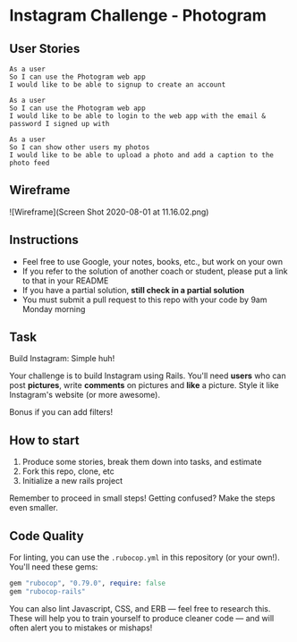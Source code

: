 Instagram Challenge - Photogram
===================

**User Stories**
----
```
As a user
So I can use the Photogram web app
I would like to be able to signup to create an account

As a user
So I can use the Photogram web app
I would like to be able to login to the web app with the email & password I signed up with

As a user
So I can show other users my photos
I would like to be able to upload a photo and add a caption to the photo feed
```

**Wireframe**
----

![Wireframe](Screen Shot 2020-08-01 at 11.16.02.png) 

## Instructions

* Feel free to use Google, your notes, books, etc., but work on your own
* If you refer to the solution of another coach or student, please put a link to that in your README
* If you have a partial solution, **still check in a partial solution**
* You must submit a pull request to this repo with your code by 9am Monday morning

## Task

Build Instagram: Simple huh!

Your challenge is to build Instagram using Rails. You'll need **users** who can post **pictures**, write **comments** on pictures and **like** a picture. Style it like Instagram's website (or more awesome).

Bonus if you can add filters!

## How to start

1. Produce some stories, break them down into tasks, and estimate
2. Fork this repo, clone, etc
3. Initialize a new rails project

Remember to proceed in small steps! Getting confused? Make the steps even smaller.

## Code Quality

For linting, you can use the `.rubocop.yml` in this repository (or your own!).
You'll need these gems:

```ruby
gem "rubocop", "0.79.0", require: false
gem "rubocop-rails"
```

You can also lint Javascript, CSS, and ERB — feel free to research this. These
will help you to train yourself to produce cleaner code — and will often alert
you to mistakes or mishaps!
